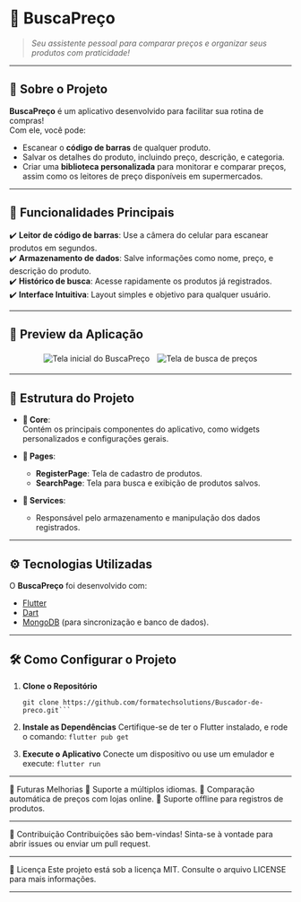 # 📱 **BuscaPreço**  
> *Seu assistente pessoal para comparar preços e organizar seus produtos com praticidade!*

---

## 🛒 **Sobre o Projeto**  
**BuscaPreço** é um aplicativo desenvolvido para facilitar sua rotina de compras!  
Com ele, você pode:  
- Escanear o **código de barras** de qualquer produto.  
- Salvar os detalhes do produto, incluindo preço, descrição, e categoria.  
- Criar uma **biblioteca personalizada** para monitorar e comparar preços, assim como os leitores de preço disponíveis em supermercados.  

---

## 🚀 **Funcionalidades Principais**  
✔️ **Leitor de código de barras**: Use a câmera do celular para escanear produtos em segundos.  
✔️ **Armazenamento de dados**: Salve informações como nome, preço, e descrição do produto.  
✔️ **Histórico de busca**: Acesse rapidamente os produtos já registrados.  
✔️ **Interface Intuitiva**: Layout simples e objetivo para qualquer usuário.  

---

## 📸 **Preview da Aplicação**  
<div align="center">
  <img src="https://via.placeholder.com/250x500" alt="Tela inicial do BuscaPreço" style="margin: 5px;"/>
  <img src="https://via.placeholder.com/250x500" alt="Tela de busca de preços" style="margin: 5px;"/>
</div>

---

## 📂 **Estrutura do Projeto**  

- **📁 Core**:  
  Contém os principais componentes do aplicativo, como widgets personalizados e configurações gerais.  

- **📁 Pages**:  
  - **RegisterPage**: Tela de cadastro de produtos.  
  - **SearchPage**: Tela para busca e exibição de produtos salvos.  

- **📁 Services**:  
  - Responsável pelo armazenamento e manipulação dos dados registrados.  

---

## ⚙️ **Tecnologias Utilizadas**  
O **BuscaPreço** foi desenvolvido com:  

- [Flutter](https://flutter.dev/)  
- [Dart](https://dart.dev/)  
- [MongoDB](https://firebase.google.com/) (para sincronização e banco de dados).  

---

## 🛠️ **Como Configurar o Projeto**  

1. **Clone o Repositório**  
   ```
   git clone https://github.com/formatechsolutions/Buscador-de-preco.git```

2. **Instale as Dependências**
Certifique-se de ter o Flutter instalado, e rode o comando:
```flutter pub get```

3. **Execute o Aplicativo**
Conecte um dispositivo ou use um emulador e execute:
```flutter run```

---

📌 Futuras Melhorias
📍 Suporte a múltiplos idiomas.
📍 Comparação automática de preços com lojas online.
📍 Suporte offline para registros de produtos.

---

🤝 Contribuição
Contribuições são bem-vindas! Sinta-se à vontade para abrir issues ou enviar um pull request.

---

📝 Licença
Este projeto está sob a licença MIT. Consulte o arquivo LICENSE para mais informações.

---